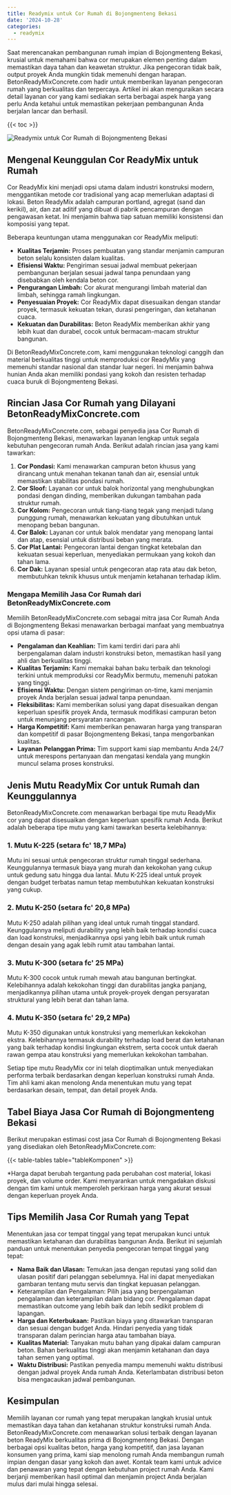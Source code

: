 ```yaml
---
title: Readymix untuk Cor Rumah di Bojongmenteng Bekasi
date: '2024-10-28'
categories:
  - readymix
---
```


Saat merencanakan pembangunan rumah impian di Bojongmenteng Bekasi, krusial untuk memahami bahwa cor merupakan elemen penting dalam memastikan daya tahan dan keawetan struktur. Jika pengecoran tidak baik, output proyek Anda mungkin tidak memenuhi dengan harapan. BetonReadyMixConcrete.com hadir untuk memberikan layanan pengecoran rumah yang berkualitas dan terpercaya. Artikel ini akan menguraikan secara detail layanan cor yang kami sediakan serta berbagai aspek harga yang perlu Anda ketahui untuk memastikan pekerjaan pembangunan Anda berjalan lancar dan berhasil.

{{< toc >}}

![Readymix untuk Cor Rumah di Bojongmenteng Bekasi](https://betoncor8.github.io/cor/harga-beton-readymix-concrete%20(9).png)

## Mengenal Keunggulan Cor ReadyMix untuk Rumah

Cor ReadyMix kini menjadi opsi utama dalam industri konstruksi modern, menggantikan metode cor tradisional yang acap memerlukan adaptasi di lokasi. Beton ReadyMix adalah campuran portland, agregat (sand dan kerikil), air, dan zat aditif yang dibuat di pabrik pencampuran dengan pengawasan ketat. Ini menjamin bahwa tiap satuan memiliki konsistensi dan komposisi yang tepat.

Beberapa keuntungan utama menggunakan cor ReadyMix meliputi:

- **Kualitas Terjamin:** Proses pembuatan yang standar menjamin campuran beton selalu konsisten dalam kualitas.
- **Efisiensi Waktu:** Pengiriman sesuai jadwal membuat pekerjaan pembangunan berjalan sesuai jadwal tanpa penundaan yang disebabkan oleh kendala beton cor.
- **Pengurangan Limbah:** Cor akurat mengurangi limbah material dan limbah, sehingga ramah lingkungan.
- **Penyesuaian Proyek:** Cor ReadyMix dapat disesuaikan dengan standar proyek, termasuk kekuatan tekan, durasi pengeringan, dan ketahanan cuaca.
- **Kekuatan dan Durabilitas:** Beton ReadyMix memberikan akhir yang lebih kuat dan durabel, cocok untuk bermacam-macam struktur bangunan.

Di BetonReadyMixConcrete.com, kami menggunakan teknologi canggih dan material berkualitas tinggi untuk memproduksi cor ReadyMix yang memenuhi standar nasional dan standar luar negeri. Ini menjamin bahwa hunian Anda akan memiliki pondasi yang kokoh dan resisten terhadap cuaca buruk di Bojongmenteng Bekasi.

## Rincian Jasa Cor Rumah yang Dilayani BetonReadyMixConcrete.com

BetonReadyMixConcrete.com, sebagai penyedia jasa Cor Rumah di Bojongmenteng Bekasi, menawarkan layanan lengkap untuk segala kebutuhan pengecoran rumah Anda. Berikut adalah rincian jasa yang kami tawarkan:

1. **Cor Pondasi:** Kami menawarkan campuran beton khusus yang dirancang untuk menahan tekanan tanah dan air, esensial untuk memastikan stabilitas pondasi rumah.
2. **Cor Sloof:** Layanan cor untuk balok horizontal yang menghubungkan pondasi dengan dinding, memberikan dukungan tambahan pada struktur rumah.
3. **Cor Kolom:** Pengecoran untuk tiang-tiang tegak yang menjadi tulang punggung rumah, menawarkan kekuatan yang dibutuhkan untuk menopang beban bangunan.
4. **Cor Balok:** Layanan cor untuk balok mendatar yang menopang lantai dan atap, esensial untuk distribusi beban yang merata.
5. **Cor Plat Lantai:** Pengecoran lantai dengan tingkat ketebalan dan kekuatan sesuai keperluan, menyediakan permukaan yang kokoh dan tahan lama.
6. **Cor Dak:** Layanan spesial untuk pengecoran atap rata atau dak beton, membutuhkan teknik khusus untuk menjamin ketahanan terhadap iklim.

### Mengapa Memilih Jasa Cor Rumah dari BetonReadyMixConcrete.com

Memilih BetonReadyMixConcrete.com sebagai mitra jasa Cor Rumah Anda di Bojongmenteng Bekasi menawarkan berbagai manfaat yang membuatnya opsi utama di pasar:

- **Pengalaman dan Keahlian:** Tim kami terdiri dari para ahli berpengalaman dalam industri konstruksi beton, memastikan hasil yang ahli dan berkualitas tinggi.
- **Kualitas Terjamin:** Kami memakai bahan baku terbaik dan teknologi terkini untuk memproduksi cor ReadyMix bermutu, memenuhi patokan yang tinggi.
- **Efisiensi Waktu:** Dengan sistem pengiriman on-time, kami menjamin proyek Anda berjalan sesuai jadwal tanpa penundaan.
- **Fleksibilitas:** Kami memberikan solusi yang dapat disesuaikan dengan keperluan spesifik proyek Anda, termasuk modifikasi campuran beton untuk menunjang persyaratan rancangan.
- **Harga Kompetitif:** Kami memberikan penawaran harga yang transparan dan kompetitif di pasar Bojongmenteng Bekasi, tanpa mengorbankan kualitas.
- **Layanan Pelanggan Prima:** Tim support kami siap membantu Anda 24/7 untuk merespons pertanyaan dan mengatasi kendala yang mungkin muncul selama proses konstruksi.

## Jenis Mutu ReadyMix Cor untuk Rumah dan Keunggulannya

BetonReadyMixConcrete.com menawarkan berbagai tipe mutu ReadyMix cor yang dapat disesuaikan dengan keperluan spesifik rumah Anda. Berikut adalah beberapa tipe mutu yang kami tawarkan beserta kelebihannya:

### 1\. Mutu K-225 (setara fc' 18,7 MPa)

Mutu ini sesuai untuk pengecoran struktur rumah tinggal sederhana. Keunggulannya termasuk biaya yang murah dan kekokohan yang cukup untuk gedung satu hingga dua lantai. Mutu K-225 ideal untuk proyek dengan budget terbatas namun tetap membutuhkan kekuatan konstruksi yang cukup.

### 2\. Mutu K-250 (setara fc' 20,8 MPa)

Mutu K-250 adalah pilihan yang ideal untuk rumah tinggal standard. Keunggulannya meliputi durability yang lebih baik terhadap kondisi cuaca dan load konstruksi, menjadikannya opsi yang lebih baik untuk rumah dengan desain yang agak lebih rumit atau tambahan lantai.

### 3\. Mutu K-300 (setara fc' 25 MPa)

Mutu K-300 cocok untuk rumah mewah atau bangunan bertingkat. Kelebihannya adalah kekokohan tinggi dan durabilitas jangka panjang, menjadikannya pilihan utama untuk proyek-proyek dengan persyaratan struktural yang lebih berat dan tahan lama.

### 4\. Mutu K-350 (setara fc' 29,2 MPa)

Mutu K-350 digunakan untuk konstruksi yang memerlukan kekokohan ekstra. Kelebihannya termasuk durability terhadap load berat dan ketahanan yang baik terhadap kondisi lingkungan ekstrem, serta cocok untuk daerah rawan gempa atau konstruksi yang memerlukan kekokohan tambahan.

Setiap tipe mutu ReadyMix cor ini telah dioptimalkan untuk menyediakan performa terbaik berdasarkan dengan keperluan konstruksi rumah Anda. Tim ahli kami akan menolong Anda menentukan mutu yang tepat berdasarkan desain, tempat, dan detail proyek Anda.

## Tabel Biaya Jasa Cor Rumah di Bojongmenteng Bekasi

Berikut merupakan estimasi cost jasa Cor Rumah di Bojongmenteng Bekasi yang disediakan oleh BetonReadyMixConcrete.com:

{{< table-tables table="tableKomponen" >}}

\*Harga dapat berubah tergantung pada perubahan cost material, lokasi proyek, dan volume order. Kami menyarankan untuk mengadakan diskusi dengan tim kami untuk memperoleh perkiraan harga yang akurat sesuai dengan keperluan proyek Anda.

## Tips Memilih Jasa Cor Rumah yang Tepat

Menentukan jasa cor tempat tinggal yang tepat merupakan kunci untuk memastikan ketahanan dan durabilitas bangunan Anda. Berikut ini sejumlah panduan untuk menentukan penyedia pengecoran tempat tinggal yang tepat:

- **Nama Baik dan Ulasan:** Temukan jasa dengan reputasi yang solid dan ulasan positif dari pelanggan sebelumnya. Hal ini dapat menyediakan gambaran tentang mutu servis dan tingkat kepuasan pelanggan.
- Keterampilan dan Pengalaman: Pilih jasa yang berpengalaman pengalaman dan keterampilan dalam bidang cor. Pengalaman dapat memastikan outcome yang lebih baik dan lebih sedikit problem di lapangan.
- **Harga dan Keterbukaan:** Pastikan biaya yang ditawarkan transparan dan sesuai dengan budget Anda. Hindari penyedia yang tidak transparan dalam perincian harga atau tambahan biaya.
- **Kualitas Material:** Tanyakan mutu bahan yang dipakai dalam campuran beton. Bahan berkualitas tinggi akan menjamin ketahanan dan daya tahan semen yang optimal.
- **Waktu Distribusi:** Pastikan penyedia mampu memenuhi waktu distribusi dengan jadwal proyek Anda rumah Anda. Keterlambatan distribusi beton bisa mengacaukan jadwal pembangunan.

## Kesimpulan

Memilih layanan cor rumah yang tepat merupakan langkah krusial untuk memastikan daya tahan dan ketahanan struktur konstruksi rumah Anda. BetonReadyMixConcrete.com menawarkan solusi terbaik dengan layanan beton ReadyMix berkualitas prima di Bojongmenteng Bekasi. Dengan berbagai opsi kualitas beton, harga yang kompetitif, dan jasa layanan konsumen yang prima, kami siap menolong rumah Anda membangun rumah impian dengan dasar yang kokoh dan awet. Kontak team kami untuk advice dan penawaran yang tepat dengan kebutuhan project rumah Anda. Kami berjanji memberikan hasil optimal dan menjamin project Anda berjalan mulus dari mulai hingga selesai.

